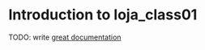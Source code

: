 # Introduction to loja_class01

TODO: write [great documentation](http://jacobian.org/writing/what-to-write/)
